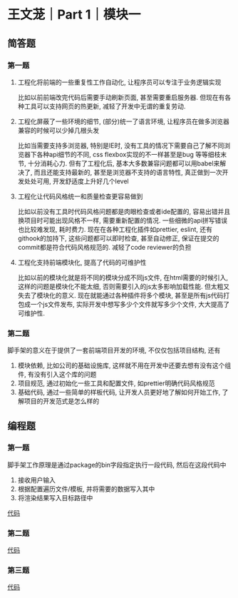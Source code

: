 # 王文茏｜Part 1｜模块一

## 简答题

### 第一题

1. 工程化将前端的一些重复性工作自动化, 让程序员可以专注于业务逻辑实现

   比如以前前端改完代码后需要手动刷新页面, 甚至需要重启服务器. 但现在有各种工具可以支持网页的热更新, 减轻了开发中无谓的重复劳动.

2. 工程化屏蔽了一些环境的细节, (部分)统一了语言环境, 让程序员在做多浏览器兼容的时候可以少掉几根头发

   比如当需要支持多浏览器, 特别是IE时, 没有工具的情况下需要自己了解不同浏览器下各种api细节的不同, css flexbox实现的不一样甚至是bug 等等细枝末节, 十分消耗心力. 但有了工程化后, 基本大多数兼容问题都可以用babel来解决了, 而且还能支持最新的, 甚至是浏览器不支持的语言特性, 真正做到一次开发处处可用, 开发舒适度上升好几个level

3. 工程化让代码风格统一和质量检查更容易做到

   比如以前没有工具时代码风格问题都是肉眼检查或者ide配置的, 容易出错并且换项目时可能出现风格不一样, 需要重新配置的情况. 一些细微的api拼写错误也比较难发现, 耗时费力. 现在在各种工程化插件如prettier, eslint, 还有githook的加持下, 这些问题都可以即时检查, 甚至自动修正, 保证在提交的commit都是符合代码风格规范的. 减轻了code reviewer的负担

4. 工程化支持前端模块化, 提高了代码的可维护性

   比如以前的模块化就是将不同的模块分成不同js文件, 在html需要的时候引入, 这样的问题是模块化不能太细, 否则需要引入的js太多影响加载性能. 但太粗又失去了模块化的意义. 现在就能通过各种插件将多个模块, 甚至是所有js代码打包成一个js文件发布, 实际开发中想写多少个文件就写多少个文件, 大大提高了可维护性.

### 第二题

脚手架的意义在于提供了一套前端项目开发的环境, 不仅仅包括项目结构, 还有

1. 模块依赖, 比如公司的基础设施库, 这样就不用在开发中还要去想有没有这个组件, 有没有引入这个库的问题
2. 项目规范, 通过初始化一些工具和配置文件, 如prettier明确代码风格规范
3. 基础代码, 通过一些简单的样板代码, 让开发人员更好地了解如何开始工作, 了解项目的开发范式是怎么样的

## 编程题

### 第一题

脚手架工作原理是通过package的bin字段指定执行一段代码, 然后在这段代码中

1. 接收用户输入
2. 根据配置遍历文件/模板, 并将需要的数据写入其中
3. 将渲染结果写入目标路径中

[代码](./code/simple-cli/simple-cli.js)

### 第二题

[代码](./code/grunt/gruntfile.js)

### 第三题

[代码](./code/gulp/gulpfile.js)

